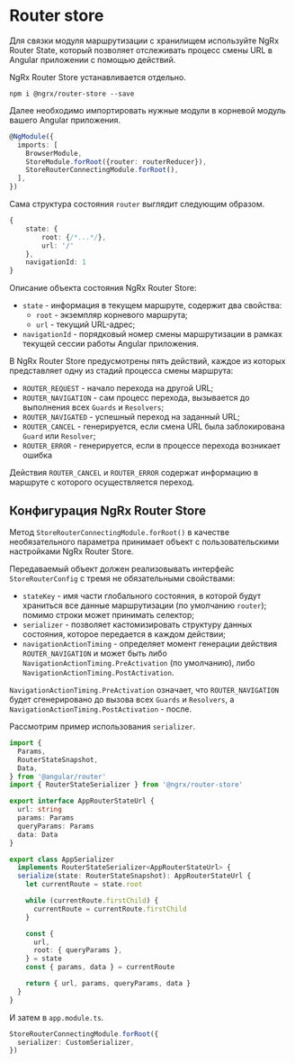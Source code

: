 # Router store

Для связки модуля маршрутизации с хранилищем используйте NgRx Router State, который позволяет отслеживать процесс смены URL в Angular приложении с помощью действий.

NgRx Router Store устанавливается отдельно.

```
npm i @ngrx/router-store --save
```

Далее необходимо импортировать нужные модули в корневой модуль вашего Angular приложения.

```ts
@NgModule({
  imports: [
	BrowserModule,
	StoreModule.forRoot({router: routerReducer}),
	StoreRouterConnectingModule.forRoot(),
  ],
})
```

Сама структура состояния `router` выглядит следующим образом.

```ts
{
    state: {
        root: {/*...*/},
        url: '/'
    },
    navigationId: 1
}
```

Описание объекта состояния NgRx Router Store:

- `state` - информация в текущем маршруте, содержит два свойства:
  - `root` - экземпляр корневого маршрута;
  - `url` - текущий URL-адрес;
- `navigationId` - порядковый номер смены маршрутизации в рамках текущей сессии работы Angular приложения.

В NgRx Router Store предусмотрены пять действий, каждое из которых представляет одну из стадий процесса смены маршрута:

- `ROUTER_REQUEST` - начало перехода на другой URL;
- `ROUTER_NAVIGATION` - сам процесс перехода, вызывается до выполнения всех `Guards` и `Resolvers`;
- `ROUTER_NAVIGATED` - успешный переход на заданный URL;
- `ROUTER_CANCEL` - генерируется, если смена URL была заблокирована `Guard` или `Resolver`;
- `ROUTER_ERROR` - генерируется, если в процессе перехода возникает ошибка

Действия `ROUTER_CANCEL` и `ROUTER_ERROR` содержат информацию в маршруте с которого осуществляется переход.

## Конфигурация NgRx Router Store

Метод `StoreRouterConnectingModule.forRoot()` в качестве необязательного параметра принимает объект с пользовательскими настройками NgRx Router Store.

Передаваемый объект должен реализовывать интерфейс `StoreRouterConfig` с тремя не обязательными свойствами:

- `stateKey` - имя части глобального состояния, в которой будут храниться все данные маршрутизации (по умолчанию `router`); помимо строки может принимать селектор;
- `serializer` - позволяет кастомизировать структуру данных состояния, которое передается в каждом действии;
- `navigationActionTiming` - определяет момент генерации действия `ROUTER_NAVIGATION` и может быть либо `NavigationActionTiming.PreActivation` (по умолчанию), либо `NavigationActionTiming.PostActivation`.

`NavigationActionTiming.PreActivation` означает, что `ROUTER_NAVIGATION` будет сгенерировано до вызова всех `Guards` и `Resolvers`, а `NavigationActionTiming.PostActivation` - после.

Рассмотрим пример использования `serializer`.

```ts
import {
  Params,
  RouterStateSnapshot,
  Data,
} from '@angular/router'
import { RouterStateSerializer } from '@ngrx/router-store'

export interface AppRouterStateUrl {
  url: string
  params: Params
  queryParams: Params
  data: Data
}

export class AppSerializer
  implements RouterStateSerializer<AppRouterStateUrl> {
  serialize(state: RouterStateSnapshot): AppRouterStateUrl {
    let currentRoute = state.root

    while (currentRoute.firstChild) {
      currentRoute = currentRoute.firstChild
    }

    const {
      url,
      root: { queryParams },
    } = state
    const { params, data } = currentRoute

    return { url, params, queryParams, data }
  }
}
```

И затем в `app.module.ts`.

```ts
StoreRouterConnectingModule.forRoot({
  serializer: CustomSerializer,
})
```
